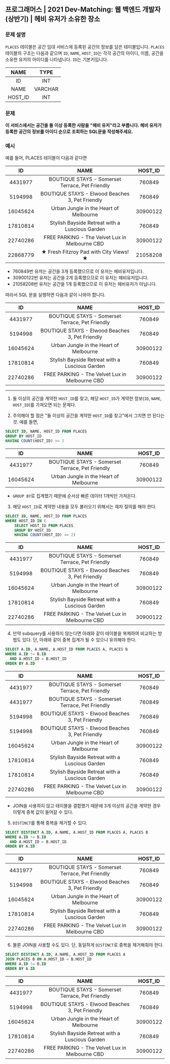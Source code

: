 
## 프로그래머스 | 2021 Dev-Matching: 웹 백엔드 개발자(상반기) | 헤비 유저가 소유한 장소

### 문제 설명

`PLACES` 테이블은 공간 임대 서비스에 등록된 공간의 정보를 담은 테이블입니다. `PLACES` 테이블의 구조는 다음과 같으며 `ID`, `NAME`, `HOST_ID`는 각각 공간의 아이디, 이름, 공간을 소유한 유저의 아이디를 나타냅니다. `ID`는 기본키입니다.

|NAME|	TYPE|
|:--:|:--:|
|ID|	INT|
|NAME|	VARCHAR|
|HOST_ID|	INT|

### 문제
**이 서비스에서는 공간을 둘 이상 등록한 사람을 "헤비 유저"라고 부릅니다. 헤비 유저가 등록한 공간의 정보를 아이디 순으로 조회하는 SQL문을 작성해주세요.**

### 예시

예를 들어, PLACES 테이블이 다음과 같다면

|ID|	NAME|	HOST_ID|
|:--:|:--:|:--:|
|4431977	|BOUTIQUE STAYS - Somerset Terrace, Pet Friendly|	760849|
|5194998	|BOUTIQUE STAYS - Elwood Beaches 3, Pet Friendly|	760849|
|16045624	|Urban Jungle in the Heart of Melbourne	|30900122|
|17810814	|Stylish Bayside Retreat with a Luscious Garden|	760849|
|22740286	|FREE PARKING - The Velvet Lux in Melbourne CBD|	30900122|
|22868779	|★ Fresh Fitzroy Pad with City Views! ★	|21058208|

- 760849번 유저는 공간을 3개 등록했으므로 이 유저는 헤비유저입니다.
- 30900122번 유저는 공간을 2개 등록했으므로 이 유저는 헤비유저입니다.
- 21058208번 유저는 공간을 1개 등록했으므로 이 유저는 헤비유저가 아닙니다.

따라서 SQL 문을 실행하면 다음과 같이 나와야 합니다.

|ID|	NAME|	HOST_ID|
|:--:|:--:|:--:|
|4431977|	BOUTIQUE STAYS - Somerset Terrace, Pet Friendly	|760849|
|5194998|	BOUTIQUE STAYS - Elwood Beaches 3, Pet Friendly	|760849|
|16045624|	Urban Jungle in the Heart of Melbourne	|30900122|
|17810814|	Stylish Bayside Retreat with a Luscious Garden|	760849|
|22740286|	FREE PARKING - The Velvet Lux in Melbourne CBD|	30900122|

---

1. 둘 이상의 공간을 계약한 `HOST_ID`를 찾고, 해당 `HOST_ID`가 계약한 정보(`ID`, `NAME`, `HOST_ID`)를 가져오면 되는 문제다.

2. 주의해야 할 점은 "둘 이상의 공간을 계약한 `HOST_ID`를 찾고"에서 그치면 안 된다는 것. 예를 들면,

```SQL
SELECT ID, NAME, HOST_ID FROM PLACES
GROUP BY HOST_ID
HAVING COUNT(HOST_ID) >= 2
```

|ID|	NAME|	HOST_ID|
|:--:|:--:|:--:|
|4431977|	BOUTIQUE STAYS - Somerset Terrace, Pet Friendly|	760849|
|16045624|	Urban Jungle in the Heart of Melbourne|	30900122|

- `GROUP BY`로 집계했기 때문에 순서상 빠른 데이터 1개씩만 가져온다.

3. 해당 `HOST_ID`로 계약한 내용을 모두 불러오기 위해서는 재차 질의를 해야 한다.
```SQL
SELECT ID, NAME, HOST_ID FROM PLACES
WHERE HOST_ID IN (
    SELECT HOST_ID FROM PLACES
    GROUP BY HOST_ID
    HAVING COUNT(HOST_ID) >= 2)
```

|ID|	NAME	|HOST_ID|
|:-:|:-:|:-:|
|4431977|	BOUTIQUE STAYS - Somerset Terrace, Pet Friendly|	760849|
|5194998|	BOUTIQUE STAYS - Elwood Beaches 3, Pet Friendly|	760849|
|16045624|	Urban Jungle in the Heart of Melbourne|	30900122|
|17810814|	Stylish Bayside Retreat with a Luscious Garden|	760849|
|22740286|	FREE PARKING - The Velvet Lux in Melbourne CBD|	30900122|

4. 만약 subquery를 사용하지 않는다면 아래와 같이 테이블을 복제하여 비교하는 방법도 있다. 단, 아래와 같이 중복 집계가 될 수 있으니 유의해야 한다.

```SQL
SELECT A.ID, A.NAME, A.HOST_ID FROM PLACES A, PLACES B
WHERE A.ID != B.ID 
  AND A.HOST_ID = B.HOST_ID
ORDER BY A.ID
```

|ID|	NAME	|HOST_ID|
|:-:|:--:|:--:|
|4431977|	BOUTIQUE STAYS - Somerset Terrace, Pet Friendly	|760849|
|4431977|	BOUTIQUE STAYS - Somerset Terrace, Pet Friendly	|760849|
|5194998|	BOUTIQUE STAYS - Elwood Beaches 3, Pet Friendly	|760849|
|5194998|	BOUTIQUE STAYS - Elwood Beaches 3, Pet Friendly	|760849|
|16045624|	Urban Jungle in the Heart of Melbourne	|30900122|
|17810814|	Stylish Bayside Retreat with a Luscious Garden	|760849|
|17810814|	Stylish Bayside Retreat with a Luscious Garden	|760849|
|22740286|	FREE PARKING - The Velvet Lux in Melbourne CBD	|30900122|

- JOIN을 사용하지 않고 테이블을 결합했기 때문에 3개 이상의 공간을 계약한 경우 이렇게 중복 값이 들어갈 수 있다.

5. `DISTINCT`를 통해 중복을 제거할 수 있다.

```SQL
SELECT DISTINCT A.ID, A.NAME, A.HOST_ID FROM PLACES A, PLACES B
WHERE A.ID != B.ID 
  AND A.HOST_ID = B.HOST_ID
ORDER BY A.ID
```
|ID	|NAME	|HOST_ID|
|:-:|:--:|:--:|
|4431977	|BOUTIQUE STAYS - Somerset Terrace, Pet Friendly	|760849|
|5194998	|BOUTIQUE STAYS - Elwood Beaches 3, Pet Friendly	|760849|
|16045624	|Urban Jungle in the Heart of Melbourne	|30900122|
|17810814	|Stylish Bayside Retreat with a Luscious Garden	|760849|
|22740286	|FREE PARKING - The Velvet Lux in Melbourne CBD	|30900122|


6. 물론 JOIN을 사용할 수도 있다. 단, 동일하게 `DISTINCT`로 중복을 제거해줘야 한다.

```SQL
SELECT DISTINCT A.ID, A.NAME, A.HOST_ID FROM PLACES A
JOIN PLACES B ON A.HOST_ID = B.HOST_ID
WHERE A.ID != B.ID
ORDER BY A.ID
```
|ID	|NAME	|HOST_ID|
|:-:|:--:|:--:|
|4431977	|BOUTIQUE STAYS - Somerset Terrace, Pet Friendly	|760849|
|5194998	|BOUTIQUE STAYS - Elwood Beaches 3, Pet Friendly	|760849|
|16045624	|Urban Jungle in the Heart of Melbourne	|30900122|
|17810814	|Stylish Bayside Retreat with a Luscious Garden	|760849|
|22740286	|FREE PARKING - The Velvet Lux in Melbourne CBD	|30900122|

